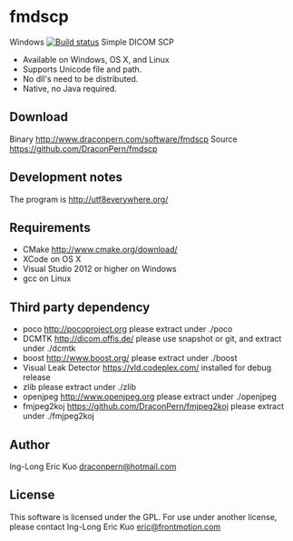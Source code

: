 # fmdscp
Windows [![Build status](https://ci.appveyor.com/api/projects/status/foefxfqx4muey6m3/branch/master?svg=true)](https://ci.appveyor.com/project/DraconPern/fmdscp/branch/master)
Simple DICOM SCP

- Available on Windows, OS X, and Linux
- Supports Unicode file and path.
- No dll's need to be distributed.
- Native, no Java required.

## Download
Binary http://www.draconpern.com/software/fmdscp
Source https://github.com/DraconPern/fmdscp

## Development notes
The program is http://utf8everywhere.org/

## Requirements
- CMake http://www.cmake.org/download/
- XCode on OS X
- Visual Studio 2012 or higher on Windows
- gcc on Linux

## Third party dependency
- poco http://pocoproject.org please extract under ./poco
- DCMTK http://dicom.offis.de/ please use snapshot or git, and extract under ./dcmtk
- boost http://www.boost.org/ please extract under ./boost
- Visual Leak Detector https://vld.codeplex.com/ installed for debug release
- zlib please extract under ./zlib
- openjpeg http://www.openjpeg.org please extract under ./openjpeg
- fmjpeg2koj https://github.com/DraconPern/fmjpeg2koj please extract under ./fmjpeg2koj

## Author
Ing-Long Eric Kuo <draconpern@hotmail.com>

## License
This software is licensed under the GPL.  For use under another license, please contact Ing-Long Eric Kuo <eric@frontmotion.com>
